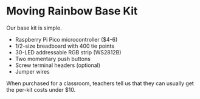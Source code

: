 # Moving Rainbow Base Kit

Our base kit is simple.

- Raspberry Pi Pico microcontroller ($4-6)
- 1/2-size breadboard with 400 tie points
- 30-LED addressable RGB strip (WS2812B)
- Two momentary push buttons
- Screw terminal headers (optional)
- Jumper wires

When purchased for a classroom, teachers tell us
that they can usually get the per-kit costs
under $10.
